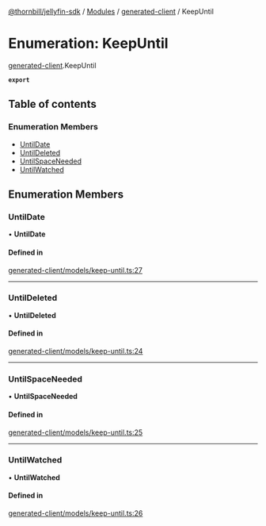 [@thornbill/jellyfin-sdk](../README.md) / [Modules](../modules.md) / [generated-client](../modules/generated_client.md) / KeepUntil

# Enumeration: KeepUntil

[generated-client](../modules/generated_client.md).KeepUntil

**`export`**

## Table of contents

### Enumeration Members

- [UntilDate](generated_client.KeepUntil.md#untildate)
- [UntilDeleted](generated_client.KeepUntil.md#untildeleted)
- [UntilSpaceNeeded](generated_client.KeepUntil.md#untilspaceneeded)
- [UntilWatched](generated_client.KeepUntil.md#untilwatched)

## Enumeration Members

### UntilDate

• **UntilDate**

#### Defined in

[generated-client/models/keep-until.ts:27](https://github.com/jellyfin/jellyfin-sdk-typescript/blob/fa599ae/src/generated-client/models/keep-until.ts#L27)

___

### UntilDeleted

• **UntilDeleted**

#### Defined in

[generated-client/models/keep-until.ts:24](https://github.com/jellyfin/jellyfin-sdk-typescript/blob/fa599ae/src/generated-client/models/keep-until.ts#L24)

___

### UntilSpaceNeeded

• **UntilSpaceNeeded**

#### Defined in

[generated-client/models/keep-until.ts:25](https://github.com/jellyfin/jellyfin-sdk-typescript/blob/fa599ae/src/generated-client/models/keep-until.ts#L25)

___

### UntilWatched

• **UntilWatched**

#### Defined in

[generated-client/models/keep-until.ts:26](https://github.com/jellyfin/jellyfin-sdk-typescript/blob/fa599ae/src/generated-client/models/keep-until.ts#L26)

